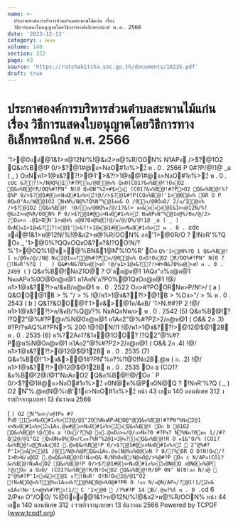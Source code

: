 ```yaml
---
name: >-
  ประกาศองค์การบริหารส่วนตำบลสะพานไม้แก่น เรื่อง
  วิธีการแสดงใบอนุญาตโดยวิธีการทางอิเล็กทรอนิกส์ พ.ศ. 2566
date: '2023-12-13'
category: ง พิเศษ
volume: 140
section: 312
page: 43
source: 'https://ratchakitcha.soc.go.th/documents/10235.pdf'
draft: true
---
```


# ประกาศองค์การบริหารส่วนตำบลสะพานไม้แก่น เรื่อง วิธีการแสดงใบอนุญาตโดยวิธีการทางอิเล็กทรอนิกส์ พ.ศ. 2566

'1>@0อค์@1&1>ห@12N/%!ํ@&ล2>พ@%R/OON% N1APอ />$?@1O2 Q&อ%B@!P 0/>$?@1#@อ>NลO#1อ%>2์ พ . 0 . 2566 P 0#?P/@!1@ _a ( _ ) OหNพ1>1@ช&??!>@1'>&?!>1@ช@1#@อ>NลO#1อ%>2์ พ . 0 . `cdc &??!>/N@Q%1?#?Pห/@0ํ@ห% QหO(CO1?&อ%B@!!OอO2 Q&อ%B@!R/OQ%#?PN'ิ N(0 QหON'็%2>#$>อ (CO1?&อ%B@!#?P>O2 Q&อ%B@!%?Q%P 0/>$?@1#@อ>NลO#1อ%>2์!@//>$?@1#?P(COอ%B@!'1>@0ํ@ห% OR O P 0QหO"Aอ/N@@1O2 NชN%/N@%?Q%N'็%@1ชอ& O /0ห/@0OลO/ 2/ค/1ํ@ห% />$?@1O2 Q&อ%B@! !@/ห/@0Q%ค/@/1?&(> ชอ&ออค์@1&1>ห@12N/%!ํ@&ล2>พ@%R/OON% P 0/>$?@1#@อ>NลO#1อ%>2์ NพAPอN'็%@1อํ@%/0ค/@/2> /Oล>ล .@1>ON'1>ช@ช% อ@0?0อํ@%@!@/ค/@/Q%/@!1@ _a ( _ ) OหNพ1>1@ช&??!>@1'>&?!>1@ช@1#@อ>NลO#1อ%>2์ พ . 0 . `cdc อค์@1&1>ห@12N/%!ํ@&ล2>พ@%R/OON% ออ'1>@0R/O ? !NอR'%?Q Oอ _ '1>@0%?QQหOQชO&?ค?&!?QO!N/?%'1>@0Q%1@ช>@%BN&1@N'็%!O%R' Oอ ` Q%'1>@0%?Q ì Q&อ%B@! î ห/@0ค/@//N@ Nอ2@1หล?@%#?Pห/@0ํ@ห% QหO!OอO2 R/OQ%#?PN'ิ N(0 ? !NอR'%?Q ( _ ) Q&#>N&?0%พ@>ช0์ !@/พ1>1@ช&??!>#>N&?0%พ@>ช0์ พ . 0 . 2499 ( ` ) Q&อ%B@!Nอ21O@ ? O'ลอ@ค@1 1AQอ"อ%อ@ค@1 NคลAPอ%0O@0อ@ค@1 ห1AอN'ล?P0%@1QชOอ@ค@1 !@/พ1>1@ช&??!>ค/&คB/อ@ค@1 พ . 0 . 2522 Oล>#?POORNพ>P/N!>/ ( a ) Q&OO@1B > % "/ > % !@/พ1>1@ช&??!>@1B > %Oล>"/ > % พ . 0 . 2543 ( b ) Q&1?&OO@1'1>อ&>@1ค/&คB/ '1>N.##?P 2 !@/พ1>1@ช&??!>ค/&คB/%Qํ@/?% NชAQอNพล> พ . 0 . 2542 (5) Q&อ%B@!? !?Q2"@%#?Pํ@ห%N@0อ@ห@1 ห1Aอ2"@%#?P2>2/อ@ห@1 ( O&& 2อ .3) #?P/?พAQ%#?PN>% 200 !@1@N/!1 !@/พ1>1@ช&??!>@12@$@12B พ . 0 . 2535 (6) ห%?2Aอ1?&1อ@1OO? !?Q2"@%#?Pํ@ห%N@0อ@ห@1 ห1Aอ2"@%#?P2>2/อ@ห@1 ( O&& 2อ .4) !@/พ1>1@ช&??!>@12@$@12B พ . 0 . 2535 (7) Q&อ%B@!'1>อ&>@1#?PN'็%อ?%!1@0!Nอ2B.@พ ( อ. .2) !@/พ1>1@ช&??!>@12@$@12B พ . 0 . 2535 Oอ a (CO1?&อ%B@!2@/@1"NลAอO2 Q&อ%B@!!@/Oอ ` P 0/>$?@1#@อ>NลO#1อ%>2์ อ0N@ห%@Pอ0N@Q ? !NอR'%?Q ( _ ) O2 N'็%.@พ(N@%อB'1์อ>NลO#1อ%>2์ หน้า 43 เลม 140 ตอนพิเศษ 312 ง ราชกิจจานุเบกษา 13 ธันวาคม 2566

( ` ) O2 N'็%ค>/อ@1์Pค #?PอB'1์อ>NลO#1อ%>2์2@/@1"2O%NพAPอNO@"@Q&อ%B@!#?PN'็%Nอ2@1 อ>NลO#1อ%>2์ห1Aอ.@พ#@อ>NลO#1อ%>2์อQ&อ%B@! Oอ b @1O2 Q&อ%B@!!@/Oอ a !Oอ/?%@ อ.@พOล>ค/@/ล>Nอ?0 #?Pช? N%Nพ?0พอ 1//#?Q2@/@1"O2 QหONหO%Oอ/Cลอ?%N'็%2@1>2ํ@ค?อQ&อ%B@!R O ค1&"O/% (CO1?&อ%B@!อ@NลAอO2 .@พQ&อ%B@!P 0/>$?@1#@อ>NลO#1อ%>2์  2"@%#?P'1>อ&>@1 /@/N@ห%@PQ&ห1Aอ.@พ(N@%ห%O@อN ? 0/?%OR O O!N!Oอ/?1>0>N/ล@O2 .@พQ&อ%B@!O!Nล>Q& R/N%Oอ0/N@หO@/>%@#?P Oอ c N/APอ(CO1?&อ%B@!NลAอO2 Q&อ%B@!P 0/>$?@1#@อ>NลO#1อ%>2์อ0N@Q อ0N@ห%@P !@/Oอ a OลO/ (CO1?&อ%B@!R/N!OอO2 Q&อ%B@!R/OP 0N'ิ N(0!ลอ N/ล@  2"@%#?P'1>อ&>@1 อ?!NอR' O!N!Oอ2@/@1"O2 !NอNO@พ%?@%ห1Aอพ%?@%NO@ห%O@#?PR O !ลอ N/ล@N/APอ/?@1!1/2อ& ห1Aอ!Nอ'1>ช@ช%#?Pอ!1/ C '1>@0  /?%#?P 14 B/.@พ?%$์ พ . 0 . `cd 6 2/Pชค O"/OO/ %@0อค์@1&1>ห@12N/%!ํ@&ล2>พ@%R/OON% หน้า 44 เลม 140 ตอนพิเศษ 312 ง ราชกิจจานุเบกษา 13 ธันวาคม 2566 Powered by TCPDF (www.tcpdf.org)
